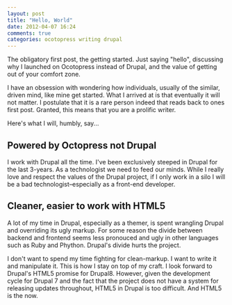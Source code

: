 ```yaml
---
layout: post
title: "Hello, World"
date: 2012-04-07 16:24
comments: true
categories: ocotopress writing drupal
---
```


The obligatory first post, the getting started. Just saying "hello", discussing why I launched on Ocotopress instead of Drupal, and the value of getting out of your comfort zone. 

<!-- more -->

I have an obsession with wondering how individuals, usually of the similar, driven mind, like mine get started. What I arrived at is that eventually it will not matter. I postulate that it is a rare person indeed that reads back to ones first post. Granted, this means that you are a prolific writer. 

Here's what I will, humbly, say...


## Powered by Octopress not Drupal
I work with Drupal all the time. I've been exclusively steeped in Drupal for the last 3-years. As a technologist we need to feed our minds. While I really love and respect the values of the Drupal project, if I only work in a silo I will be a bad technologist–especially as a front-end developer. 

##  Cleaner, easier to work with HTML5
A lot of my time in Drupal, especially as a themer, is spent wrangling Drupal and overriding its ugly markup. For some reason the divide between backend and frontend seems less pronouced and ugly in other languages such as Ruby and Phython. Drupal's divide hurts the project. 

I don't want to spend my time fighting for clean-markup. I want to write it and manipulate it. This is how I stay on top of my craft. I look forward to Drupal's HTML5 promise for Drupal8. However, given the development cycle for Drupal 7 and the fact that the project does not have a system for releasing updates throughout, HTML5 in Drupal is too difficult. And HTML5 is the now. 


